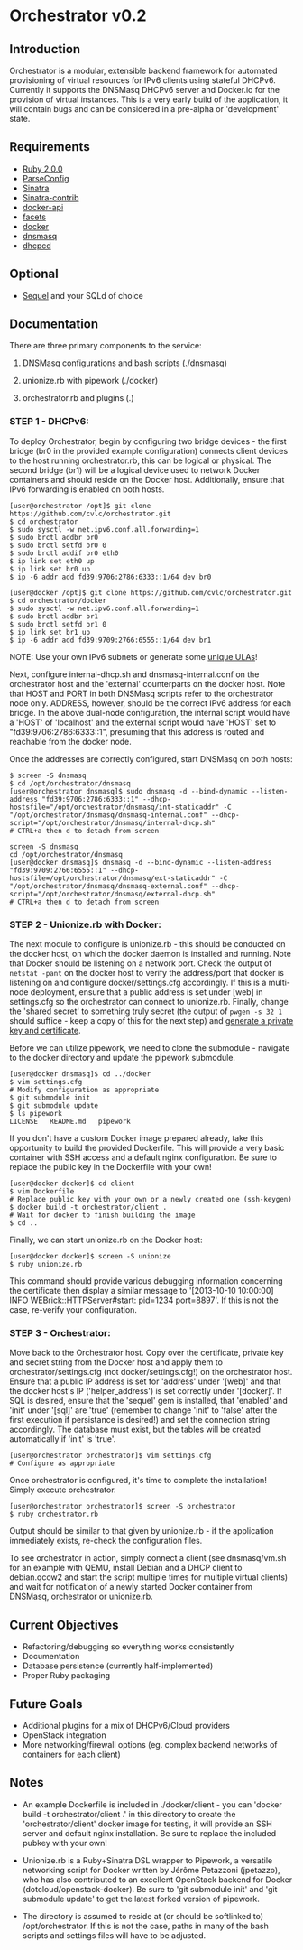 # Orchestrator v0.2
## Introduction
Orchestrator is a modular, extensible backend framework for automated provisioning of virtual resources for IPv6 clients using stateful DHCPv6. Currently it
supports the DNSMasq DHCPv6 server and Docker.io for the provision of virtual instances. This is a very early build of the application, it will contain bugs and
can be considered in a pre-alpha or 'development' state. 

## Requirements
* [Ruby 2.0.0](https://github.com/ruby/ruby)
* [ParseConfig](https://github.com/derks/ruby-parseconfig)
* [Sinatra](https://github.com/sinatra/sinatra/)
* [Sinatra-contrib](http://www.sinatrarb.com/contrib/)
* [docker-api](https://github.com/swipely/docker-api)
* [facets](https://github.com/rubyworks/facets/)
* [docker](http://www.docker.io)
* [dnsmasq](http://www.thekelleys.org.uk/dnsmasq)
* [dhcpcd](http://roy.marples.name/projects/dhcpcd)

## Optional
* [Sequel](https://github.com/jeremyevans/sequel/) and your SQLd of choice

## Documentation

There are three primary components to the service:

1. DNSMasq configurations and bash scripts (./dnsmasq)

2. unionize.rb with pipework (./docker)

3. orchestrator.rb and plugins (.)

### STEP 1 - DHCPv6:

To deploy Orchestrator, begin by configuring two bridge devices - the first bridge (br0 in the provided example configuration) connects client devices to the host running orchestrator.rb,
this can be logical or physical. The second bridge (br1) will be a logical device used to network Docker containers and should reside on the Docker host. Additionally, ensure that IPv6 forwarding is enabled on both hosts.

```
[user@orchestrator /opt]$ git clone https://github.com/cvlc/orchestrator.git
$ cd orchestrator
$ sudo sysctl -w net.ipv6.conf.all.forwarding=1
$ sudo brctl addbr br0
$ sudo brctl setfd br0 0
$ sudo brctl addif br0 eth0
$ ip link set eth0 up
$ ip link set br0 up
$ ip -6 addr add fd39:9706:2786:6333::1/64 dev br0
```

```
[user@docker /opt]$ git clone https://github.com/cvlc/orchestrator.git
$ cd orchestrator/docker
$ sudo sysctl -w net.ipv6.conf.all.forwarding=1
$ sudo brctl addbr br1
$ sudo brctl setfd br1 0
$ ip link set br1 up
$ ip -6 addr add fd39:9709:2766:6555::1/64 dev br1
```

NOTE: Use your own IPv6 subnets or generate some [unique ULAs](https://www.ultratools.com/tools/rangeGenerator)!

Next, configure internal-dhcp.sh and dnsmasq-internal.conf on the orchestrator host and the 'external' counterparts on the docker host. Note that HOST and PORT in both DNSMasq scripts refer to the orchestrator node only. ADDRESS, however, should be the correct IPv6 address for each bridge. In the above dual-node configuration, the internal script would have a 'HOST' of 'localhost' and the external script would have 'HOST' set to "fd39:9706:2786:6333::1", presuming that this address is routed and reachable from the docker node.

Once the addresses are correctly configured, start DNSMasq on both hosts:
```
$ screen -S dnsmasq
$ cd /opt/orchestrator/dnsmasq
[user@orchestrator dnsmasq]$ sudo dnsmasq -d --bind-dynamic --listen-address "fd39:9706:2786:6333::1" --dhcp-hostsfile="/opt/orchestrator/dnsmasq/int-staticaddr" -C "/opt/orchestrator/dnsmasq/dnsmasq-internal.conf" --dhcp-script="/opt/orchestrator/dnsmasq/internal-dhcp.sh"
# CTRL+a then d to detach from screen
```
```
screen -S dnsmasq
cd /opt/orchestrator/dnsmasq
[user@docker dnsmasq]$ dnsmasq -d --bind-dynamic --listen-address "fd39:9709:2766:6555::1" --dhcp-hostsfile=/opt/orchestrator/dnsmasq/ext-staticaddr" -C "/opt/orchestrator/dnsmasq/dnsmasq-external.conf" --dhcp-script="/opt/orchestrator/dnsmasq/external-dhcp.sh"
# CTRL+a then d to detach from screen
```

### STEP 2 - Unionize.rb with Docker:

The next module to configure is unionize.rb - this should be conducted on the docker host, on which the docker daemon is installed and running. Note that Docker should be listening on a network port. Check the output of `netstat -pant` on the docker host to verify the address/port that docker is listening on and configure docker/settings.cfg accordingly. If this is a multi-node deployment, ensure that a public address is set under [web] in settings.cfg so the orchestrator can connect to unionize.rb. Finally, change the 'shared secret' to something truly secret (the output of `pwgen -s 32 1` should suffice - keep a copy of this for the next step) and [generate a private key and certificate](http://www.akadia.com/services/ssh_test_certificate.html).

Before we can utilize pipework, we need to clone the submodule - navigate to the docker directory and update the pipework submodule.

```
[user@docker dnsmasq]$ cd ../docker
$ vim settings.cfg
# Modify configuration as appropriate
$ git submodule init
$ git submodule update
$ ls pipework
LICENSE   README.md   pipework
```

If you don't have a custom Docker image prepared already, take this opportunity to build the provided Dockerfile. This will provide a very basic container with SSH access and a default nginx configuration. Be sure to replace the public key in the Dockerfile with your own!

```
[user@docker docker]$ cd client
$ vim Dockerfile
# Replace public key with your own or a newly created one (ssh-keygen)
$ docker build -t orchestrator/client .
# Wait for docker to finish building the image
$ cd ..
```

Finally, we can start unionize.rb on the Docker host:

```
[user@docker docker]$ screen -S unionize
$ ruby unionize.rb
```

This command should provide various debugging information concerning the certificate then display a similar message to '[2013-10-10 10:00:00] INFO WEBrick::HTTPServer#start: pid=1234 port=8897'. If this is not the case, re-verify your configuration.

### STEP 3 - Orchestrator:

Move back to the Orchestrator host. Copy over the certificate, private key and secret string from the Docker host and apply them to orchestrator/settings.cfg (not docker/settings.cfg!) on the orchestrator host. Ensure that a public IP address is set for 'address' under '[web]' and that the docker host's IP ('helper_address') is set correctly under '[docker]'. If SQL is desired, ensure that the 'sequel' gem is installed, that 'enabled' and 'init' under '[sql]' are 'true' (remember to change 'init' to 'false' after the first execution if persistance is desired!) and set the connection string accordingly. The database must exist, but the tables will be created automatically if 'init' is 'true'. 

```
[user@orchestrator orchestrator]$ vim settings.cfg
# Configure as appropriate
```

Once orchestrator is configured, it's time to complete the installation! Simply execute orchestrator.

```
[user@orchestrator orchestrator]$ screen -S orchestrator
$ ruby orchestrator.rb
```

Output should be similar to that given by unionize.rb - if the application immediately exists, re-check the configuration files. 

To see orchestrator in action, simply connect a client (see dnsmasq/vm.sh for an example with QEMU, install Debian and a DHCP client to debian.qcow2 and start the script multiple times for multiple virtual clients) and wait for notification of a newly started Docker container from DNSMasq, orchestrator or unionize.rb. 

## Current Objectives

* Refactoring/debugging so everything works consistently
* Documentation
* Database persistence (currently half-implemented)
* Proper Ruby packaging

## Future Goals 

* Additional plugins for a mix of DHCPv6/Cloud providers
* OpenStack integration
* More networking/firewall options (eg. complex backend networks of containers for each client)

## Notes

* An example Dockerfile is included in ./docker/client - you can 'docker build -t orchestrator/client .' in this directory to create the 'orchestrator/client' docker image for testing, it will provide an SSH server and default nginx installation. Be sure to replace the included pubkey with your own!

* Unionize.rb is a Ruby+Sinatra DSL wrapper to Pipework, a versatile networking script for Docker written by Jérôme Petazzoni (jpetazzo), who has also contributed to an excellent OpenStack backend for Docker (dotcloud/openstack-docker). Be sure to 'git submodule init' and 'git submodule update' to get the latest forked version of pipework. 

* The directory is assumed to reside at (or should be softlinked to) /opt/orchestrator. If this is not the case, paths in many of the bash scripts and settings files will have to be adjusted.
